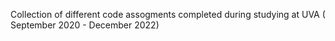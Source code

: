 Collection of different code assogments completed during studying at UVA ( September 2020 - December 2022)
